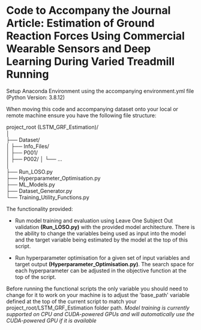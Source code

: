# Code to Accompany the Journal Article: Estimation of Ground Reaction Forces Using Commercial Wearable Sensors and Deep Learning During Varied Treadmill Running

Setup Anaconda Environment using the accompanying environment.yml file (Python Version: 3.8.12)

When moving this code and accompanying dataset onto your local or remote machine ensure you have the following file structure: 

project_root (LSTM_GRF_Estimation)/  
│   
├── Dataset/   
│   ├── Info_Files/   
│   ├── P001/   
│   ├── P002/ 
│   └── ...   
│   
├── Run_LOSO.py    
├── Hyperparameter_Optimisation.py    
├── ML_Models.py    
├── Dataset_Generator.py    
└── Training_Utility_Functions.py    

The functionality provided: 
* Run model training and evaluation using Leave One Subject Out validation **(Run_LOSO.py)** with the provided model architecture. There is the ability to change the variables being used as input into the model and the target variable being estimated by the model at the top of this script. 

* Run hyperparameter optimisation for a given set of input variables and target output **(Hyperparameter_Optimisation.py)**. The search space for each hyperparameter can be adjusted in the objective function at the top of the script. 

Before running the functional scripts the only variable you should need to change for it to work on your machine is to adjust the 'base_path' variable defined at the top of the current script to match your project_root/LSTM_GRF_Estimation folder path. 
*Model training is currently supported on CPU and CUDA-powered GPUs and will automatically use the CUDA-powered GPU if it is available*
